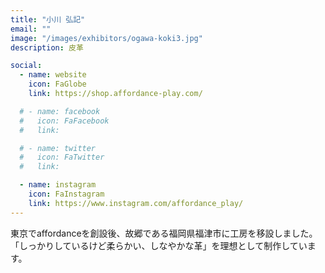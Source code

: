 ```yaml
---
title: "小川 弘記"
email: ""
image: "/images/exhibitors/ogawa-koki3.jpg"
description: 皮革

social:
  - name: website
    icon: FaGlobe
    link: https://shop.affordance-play.com/

  # - name: facebook
  #   icon: FaFacebook
  #   link: 

  # - name: twitter
  #   icon: FaTwitter
  #   link: 

  - name: instagram
    icon: FaInstagram
    link: https://www.instagram.com/affordance_play/
---
```


東京でaffordanceを創設後、故郷である福岡県福津市に工房を移設しました。「しっかりしているけど柔らかい、しなやかな革」を理想として制作しています。
